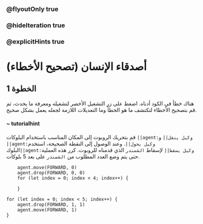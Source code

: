 ### @flyoutOnly true
### @hideIteration true
### @explicitHints true

# أصدقاء الإنسان (تصحيح الأخطاء)

## الخطوة 1
هناك خطأ في الكود أدناه. اضغط على زر التشغيل الأخضر لتشغيله ومعرفة ما يحدث، ثم قم بتصحيح الأخطاء لتكتشف ما هو الخطأ وما التعديلات اللازمة لجعله يعمل بشكل صحيح.
#### ~ tutorialhint  
قم بتحريك الروبوت إلى المكان المناسب باستخدام البلوكات ``||agent:وكيل ينقل||`` و ``||agent:وكيل يحول||``. وعند الوصول إلى النقطة الصحيحة، استخدم البلوك``||agent:وكيل يسقط||`` لإسقاط `الشمندر` الذي قدمناه للروبوت. كرر هذه العملية حتى يتم وضع العدد المطلوب من `الشمندر` على بعد 5 بلوكات.

```ghost
    agent.move(FORWARD, 0)
    agent.drop(FORWARD, 0, 0)
    for (let index = 0; index < 4; index++) {
    	
    }
```
```template
for (let index = 0; index < 5; index++) {
    agent.drop(FORWARD, 1, 1)
    agent.move(FORWARD, 1)
}
```
```package
```